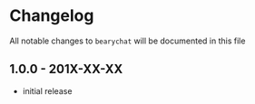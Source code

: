 # Changelog

All notable changes to `bearychat` will be documented in this file

## 1.0.0 - 201X-XX-XX

- initial release
